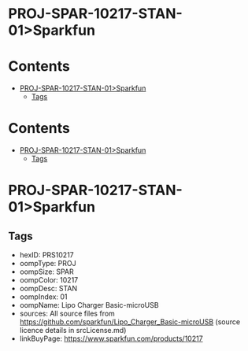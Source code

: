 
PROJ-SPAR-10217-STAN-01>Sparkfun
================================

Contents
========

* [PROJ-SPAR-10217-STAN-01>Sparkfun](#proj-spar-10217-stan-01sparkfun)
	* [Tags](#tags)

Contents
========

* [PROJ-SPAR-10217-STAN-01>Sparkfun](#proj-spar-10217-stan-01sparkfun)
	* [Tags](#tags)

# PROJ-SPAR-10217-STAN-01>Sparkfun

## Tags

- hexID: PRS10217
- oompType: PROJ
- oompSize: SPAR
- oompColor: 10217
- oompDesc: STAN
- oompIndex: 01
- oompName: Lipo Charger Basic-microUSB
- sources: All source files from https://github.com/sparkfun/Lipo_Charger_Basic-microUSB (source licence details in srcLicense.md)
- linkBuyPage: https://www.sparkfun.com/products/10217
